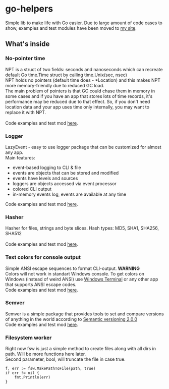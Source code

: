 # go-helpers
Simple lib to make life with Go easier. Due to large amount of code cases to show, examples and test modules have been moved to [my site](https://lazybark.dev).

## What's inside


### No-pointer time

NPT is a struct of two fields: seconds and nanoseconds which can recreate default Go time.Time struct by calling time.Unix(sec, nsec) <br>
NPT holds no pointers (default time does - \*Location) and this makes NPT more memory-friendly due to reduced GC load. <br>
The main problem of pointers is that GC could chase them in memory in some cases and if you have an app that stores lots of time records, it's performance may be reduced due to that effect. So, if you don't need location data and your app uses time only internally, you may want to replace it with NPT.<br>
<br>
Code examples and test mod [here](https://lazybark.dev/go-helpers/#npt).

### Logger

LazyEvent - easy to use logger package that can be customized for almost any app. <br>
Main features:
* event-based logging to CLI & file
* events are objects that can be stored and modified
* events have levels and sources
* loggers are objects accessed via event processor
* colored CLI output
* in-memory events log, events are available at any time

Code examples and test mod [here](https://lazybark.dev/go-helpers/#lazy_event).


### Hasher

Hasher for files, strings and byte slices. Hash types: MD5, SHA1, SHA256, SHA512<br>
<br>
Code examples and test mod [here](https://lazybark.dev/go-helpers/#hasher).

### Text colors for console output

Simple ANSI escape sequences to format CLI-output.
**WARNING**
<br>
Colors will not work in standart Windows console. To get colors on Windows (instead of weird ANSI) use [Windows Terminal](https://docs.microsoft.com/en-us/windows/terminal/install) or any other app that supports ANSI escape codes.
<br>
Code examples and test mod [here](https://lazybark.dev/go-helpers/#clf).

### Semver
Semver is a simple package that provides tools to set and compare versions of anything in the world according to [Semantic versioning 2.0.0](https://semver.org/)
<br>
Code examples and test mod [here](https://lazybark.dev/go-helpers/#semver).

### Filesystem worker

Right now fsw is just a simple method to create files along with all dirs in path. Will be more functions here later.<br>
Second parameter, bool, will truncate the file in case true.<br>
```
f, err := fsw.MakePathToFile(path, true)
if err != nil {
    fmt.Println(err)
}
```



